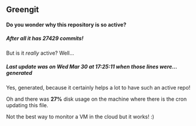 ## Greengit

#### Do you wonder why this repository is so active?

##### After all it has 27429 commits!

But is it *really* active? Well...

##### Last update was on Wed Mar 30 at 17:25:11 when those lines were... generated

Yes, generated, because it certainly helps a lot to have such an active repo!

Oh and there was **27%** disk usage on the machine
where there is the cron updating this file.

Not the best way to monitor a VM in the cloud but it works! :)
